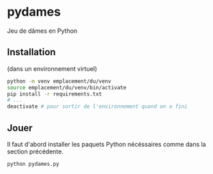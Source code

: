 # pydames

Jeu de dâmes en Python

## Installation

(dans un environnement virtuel)

```sh
python -m venv emplacement/du/venv
source emplacement/du/venv/bin/activate
pip install -r requirements.txt
# ...
deactivate # pour sortir de l'environnement quand on a fini
```

## Jouer

Il faut d'abord installer les paquets Python nécéssaires comme dans la section précédente.

```
python pydames.py
```